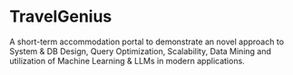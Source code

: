 # TravelGenius
A short-term accommodation portal to demonstrate an novel approach to System &amp; DB Design, Query Optimization, Scalability, Data Mining and utilization of Machine Learning &amp; LLMs in modern applications.
